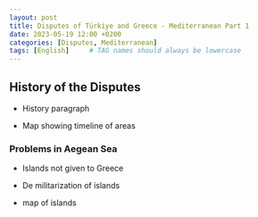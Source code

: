 ```yaml
---
layout: post
title: Disputes of Türkiye and Greece - Mediterranean Part 1
date: 2023-05-19 12:00 +0200
categories: [Disputes, Mediterranean]
tags: [English]     # TAG names should always be lowercase
---
```


## History of the Disputes

- History paragraph

- Map showing timeline of areas

### Problems in Aegean Sea

- Islands not given to Greece

- De militarization of islands

- map of islands
